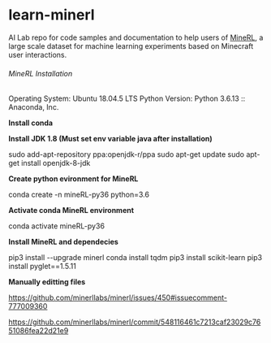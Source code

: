 # learn-minerl
AI Lab repo for code samples and documentation to help users of [MineRL](https://minerl.io), a large scale dataset for machine learning experiments based on Minecraft user interactions.

###### MineRL Installation

Operating System: Ubuntu 18.04.5 LTS
Python Version:   Python 3.6.13 :: Anaconda, Inc.

**Install conda**

**Install JDK 1.8 (Must set env variable java after installation)**

sudo add-apt-repository ppa:openjdk-r/ppa
sudo apt-get update
sudo apt-get install openjdk-8-jdk

**Create python evironment for MineRL**

conda create -n mineRL-py36 python=3.6

**Activate conda MineRL environment**

conda activate mineRL-py36

**Install MineRL and dependecies**

pip3 install --upgrade minerl
conda install tqdm
pip3 install scikit-learn
pip3 install pyglet==1.5.11

**Manually editting files**

https://github.com/minerllabs/minerl/issues/450#issuecomment-777009360

https://github.com/minerllabs/minerl/commit/548116461c7213caf23029c7651086fea22d21e9